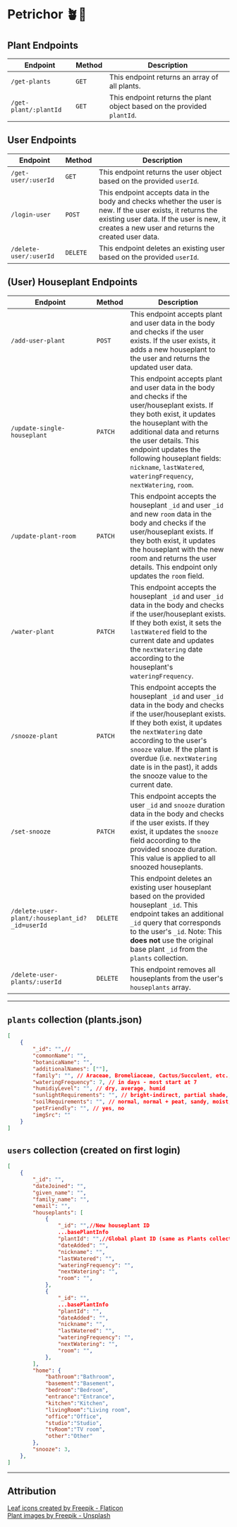 # Petrichor 🪴🌿

## Plant Endpoints

| Endpoint | Method | Description            |
| -------- | ------ | ---------------------- |
| `/get-plants`  | `GET`  | This endpoint returns an array of all plants. |
| `/get-plant/:plantId`  | `GET`  | This endpoint returns the plant object based on the provided `plantId`. |



## User Endpoints

| Endpoint | Method | Description            |
| -------- | ------ | ---------------------- |
| `/get-user/:userId`  | `GET`  | This endpoint returns the user object based on the provided `userId`. |
| `/login-user`  | `POST`  | This endpoint accepts data in the body and checks whether the user is new. If the user exists, it returns the existing user data. If the user is new, it creates a new user and returns the created user data. |
| `/delete-user/:userId`  | `DELETE`  | This endpoint deletes an existing user based on the provided `userId`. |



## (User) Houseplant Endpoints

| Endpoint | Method | Description            |
| -------- | ------ | ---------------------- |
| `/add-user-plant`  | `POST`  | This endpoint accepts plant and user data in the body and checks if the user exists. If the user exists, it adds a new houseplant to the user and returns the updated user data. |
| `/update-single-houseplant`  | `PATCH`  | This endpoint accepts plant and user data in the body and checks if the user/houseplant exists. If they both exist, it updates the houseplant with the additional data and returns the user details. This endpoint updates the following houseplant fields: `nickname`, `lastWatered`, `wateringFrequency`, `nextWatering`, `room`. |
| `/update-plant-room`  | `PATCH`  | This endpoint accepts the houseplant `_id` and user `_id` and new `room` data in the body and checks if the user/houseplant exists. If they both exist, it updates the houseplant with the new room and returns the user details. This endpoint only updates the `room` field. |
| `/water-plant`  | `PATCH`  | This endpoint accepts the houseplant `_id` and user `_id` data in the body and checks if the user/houseplant exists. If they both exist, it sets the `lastWatered` field to the current date and updates the `nextWatering` date according to the houseplant's `wateringFrequency`.|
| `/snooze-plant`  | `PATCH`  | This endpoint accepts the houseplant `_id` and user `_id` data in the body and checks if the user/houseplant exists. If they both exist, it updates the `nextWatering` date according to the user's `snooze` value. If the plant is overdue (i.e. `nextWatering` date is in the past), it adds the snooze value to the current date.|
| `/set-snooze`  | `PATCH`  | This endpoint accepts the user `_id` and `snooze` duration data in the body and checks if the user exists. If they exist, it updates the `snooze` field according to the provided snooze duration. This value is applied to all snoozed houseplants.|
| `/delete-user-plant/:houseplant_id?_id=userId`  | `DELETE`  | This endpoint deletes an existing user houseplant based on the provided houseplant `_id`. This endpoint takes an additional `_id` query that corresponds to the user's `_id`. Note: This **does not** use the original base plant `_id` from the `plants` collection.  |
| `/delete-user-plants/:userId`  | `DELETE`  | This endpoint removes all houseplants from the user's `houseplants` array. |


---

## `plants` collection (plants.json) 
```json
[
    {
        "_id": "",//
        "commonName": "",
        "botanicaName": "",
        "additionalNames": [""],
        "family": "", // Araceae, Bromeliaceae, Cactus/Succulent, etc., 
        "wateringFrequency": 7, // in days - most start at 7
        "humidiyLevel": "", // dry, average, humid
        "sunlightRequirements": "", // bright-indirect, partial shade, low
        "soilRequirements": "", // normal, normal + peat, sandy, moist, none
        "petFriendly": "", // yes, no
        "imgSrc": ""
    }
]
```
## `users` collection (created on first login)
```json
[
    {
        "_id": "",
        "dateJoined": "",
        "given_name": "",
        "family_name": "",
        "email": "",
        "houseplants": [ 
            {
                "_id": "",//New houseplant ID
                ...basePlantInfo
                "plantId": "",//Global plant ID (same as Plants collection)
                "dateAdded": "",
                "nickname": "",
                "lastWatered": "",
                "wateringFrequency": "",
                "nextWatering": "",
                "room": "",
            }, 
            {
                "_id": "",
                ...basePlantInfo
                "plantId": "",
                "dateAdded": "",
                "nickname": "",
                "lastWatered": "",
                "wateringFrequency": "",
                "nextWatering": "",
                "room": "",
            }, 
        ],
        "home": { 
            "bathroom":"Bathroom",
            "basement":"Basement",
            "bedroom":"Bedroom",
            "entrance":"Entrance",
            "kitchen":"Kitchen",
            "livingRoom":"Living room",
            "office":"Office",
            "studio":"Studio",
            "tvRoom":"TV room",
            "other":"Other"
        },
        "snooze": 3,
    },
]
```
---

## Attribution

<a href="https://www.flaticon.com/free-icons/leaf" title="leaf icons">Leaf icons created by Freepik - Flaticon</a>
<br>
<a href="https://feey.ch/" title="feey">Plant images by Freepik - Unsplash</a>